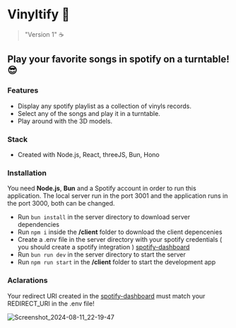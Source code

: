 
# Vinyltify :musical_note:
> "Version 1" :coffee:

## Play your favorite songs in spotify on a turntable! :sunglasses: 

### Features
- Display any spotify playlist as a collection of vinyls records.
- Select any of the songs and play it in a turntable.
- Play around with the 3D models.

### Stack
- Created with Node.js, React, threeJS, Bun, Hono 

### Installation
You need **Node.js**, **Bun** and a Spotify account in order to run this application.
The local server run in the port 3001 and the application runs in the port 3000, both can be changed.

- Run `bun install` in the server directory to download server dependencies
- Run `npm i` inside the **/client** folder to download the client depencenies
- Create a .env file in the server directory with your spotify credentials ( you should create a spotify integration ) [spotify-dashboard](https://developer.spotify.com/dashboard/login "spotify dashboard")
- Run `bun run dev` in the server directory to start the server
- Run `npm run start` in the **/client** folder to start the development app

### Aclarations

Your redirect URI created in the [spotify-dashboard](https://developer.spotify.com/dashboard/login "spotify dashboard") must match your REDIRECT_URI in the .env file!


![Screenshot_2024-08-11_22-19-47](https://github.com/user-attachments/assets/b91f1134-c9ab-4d24-a6bb-0a5b3623e5ba)
